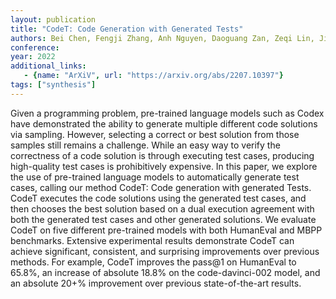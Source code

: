 ```yaml
---
layout: publication
title: "CodeT: Code Generation with Generated Tests"
authors: Bei Chen, Fengji Zhang, Anh Nguyen, Daoguang Zan, Zeqi Lin, Jian-Guang Lou, Weizhu Chen
conference:
year: 2022
additional_links:
   - {name: "ArXiV", url: "https://arxiv.org/abs/2207.10397"}
tags: ["synthesis"]
---
```

Given a programming problem, pre-trained language models such as Codex have demonstrated the ability to generate multiple different code solutions via sampling. However, selecting a correct or best solution from those samples still remains a challenge. While an easy way to verify the correctness of a code solution is through executing test cases, producing high-quality test cases is prohibitively expensive. In this paper, we explore the use of pre-trained language models to automatically generate test cases, calling our method CodeT: Code generation with generated Tests. CodeT executes the code solutions using the generated test cases, and then chooses the best solution based on a dual execution agreement with both the generated test cases and other generated solutions. We evaluate CodeT on five different pre-trained models with both HumanEval and MBPP benchmarks. Extensive experimental results demonstrate CodeT can achieve significant, consistent, and surprising improvements over previous methods. For example, CodeT improves the pass@1 on HumanEval to 65.8%, an increase of absolute 18.8% on the code-davinci-002 model, and an absolute 20+% improvement over previous state-of-the-art results.

